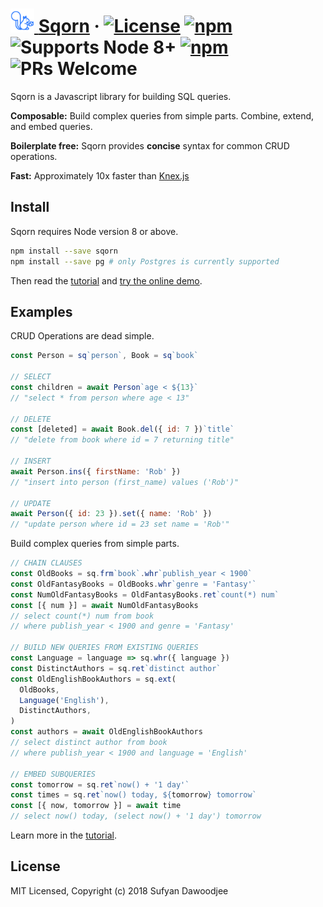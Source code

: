 # [<img src="docs/website/static/img/logo_blue.svg" height="38px"/> <span style="color: #2979f">Sqorn</span>](https://sqorn.org) &middot; [![License](https://img.shields.io/github/license/lusakasa/sqorn.svg)](https://github.com/lusakasa/sqorn/blob/master/LICENSE) [![npm](https://img.shields.io/npm/v/sqorn.svg)](https://www.npmjs.com/package/sqorn) ![Supports Node 8+](https://img.shields.io/node/v/sqorn.svg) [![npm](https://img.shields.io/travis/lusakasa/sqorn.svg)](https://travis-ci.org/lusakasa/sqorn) ![PRs Welcome](https://img.shields.io/badge/PRs-welcome-brightgreen.svg)

Sqorn is a Javascript library for building SQL queries.

**Composable:** Build complex queries from simple parts. Combine, extend, and embed queries.

**Boilerplate free:** Sqorn provides **concise** syntax for common CRUD operations.

**Fast:** Approximately 10x faster than [Knex.js](https://knexjs.org/)

## Install

Sqorn requires Node version 8 or above.

```sh
npm install --save sqorn
npm install --save pg # only Postgres is currently supported
```

Then read the [tutorial](https://sqorn.org/docs/tutorial.html) and [try the online demo](https://sqorn.org/demo.html).

## Examples

CRUD Operations are dead simple.

```js
const Person = sq`person`, Book = sq`book`

// SELECT
const children = await Person`age < ${13}`
// "select * from person where age < 13"

// DELETE
const [deleted] = await Book.del({ id: 7 })`title`
// "delete from book where id = 7 returning title"

// INSERT
await Person.ins({ firstName: 'Rob' })
// "insert into person (first_name) values ('Rob')"

// UPDATE
await Person({ id: 23 }).set({ name: 'Rob' })
// "update person where id = 23 set name = 'Rob'"

```

Build complex queries from simple parts.

```js
// CHAIN CLAUSES
const OldBooks = sq.frm`book`.whr`publish_year < 1900`
const OldFantasyBooks = OldBooks.whr`genre = 'Fantasy'`
const NumOldFantasyBooks = OldFantasyBooks.ret`count(*) num`
const [{ num }] = await NumOldFantasyBooks
// select count(*) num from book
// where publish_year < 1900 and genre = 'Fantasy'

// BUILD NEW QUERIES FROM EXISTING QUERIES
const Language = language => sq.whr({ language })
const DistinctAuthors = sq.ret`distinct author`
const OldEnglishBookAuthors = sq.ext(
  OldBooks,
  Language('English'),
  DistinctAuthors,
)
const authors = await OldEnglishBookAuthors
// select distinct author from book
// where publish_year < 1900 and language = 'English'

// EMBED SUBQUERIES
const tomorrow = sq.ret`now() + '1 day'`
const times = sq.ret`now() today, ${tomorrow} tomorrow`
const [{ now, tomorrow }] = await time
// select now() today, (select now() + '1 day') tomorrow
```

Learn more in the [tutorial](https://sqorn.org/docs/tutorial.html).

## License

MIT Licensed, Copyright (c) 2018 Sufyan Dawoodjee
